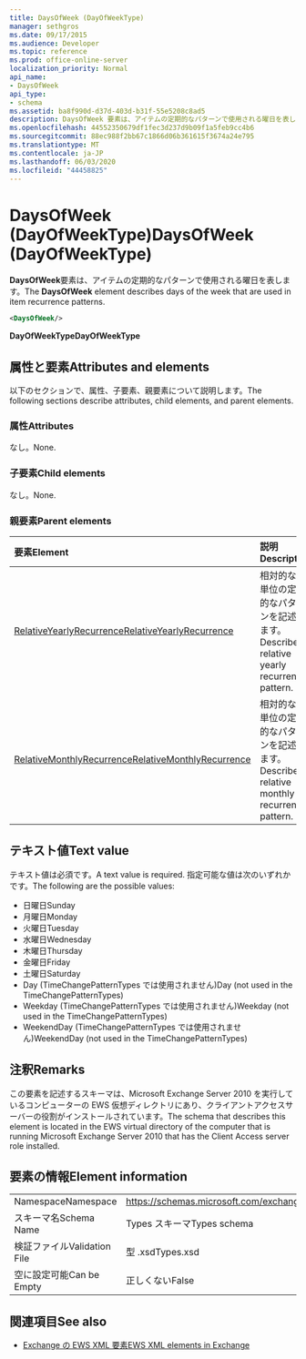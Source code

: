 ```yaml
---
title: DaysOfWeek (DayOfWeekType)
manager: sethgros
ms.date: 09/17/2015
ms.audience: Developer
ms.topic: reference
ms.prod: office-online-server
localization_priority: Normal
api_name:
- DaysOfWeek
api_type:
- schema
ms.assetid: ba8f990d-d37d-403d-b31f-55e5208c8ad5
description: DaysOfWeek 要素は、アイテムの定期的なパターンで使用される曜日を表します。
ms.openlocfilehash: 44552350679df1fec3d237d9b09f1a5feb9cc4b6
ms.sourcegitcommit: 88ec988f2bb67c1866d06b361615f3674a24e795
ms.translationtype: MT
ms.contentlocale: ja-JP
ms.lasthandoff: 06/03/2020
ms.locfileid: "44458825"
---
```

# <a name="daysofweek-dayofweektype"></a><span data-ttu-id="08650-103">DaysOfWeek (DayOfWeekType)</span><span class="sxs-lookup"><span data-stu-id="08650-103">DaysOfWeek (DayOfWeekType)</span></span>

<span data-ttu-id="08650-104">**DaysOfWeek**要素は、アイテムの定期的なパターンで使用される曜日を表します。</span><span class="sxs-lookup"><span data-stu-id="08650-104">The **DaysOfWeek** element describes days of the week that are used in item recurrence patterns.</span></span> 
  
```xml
<DaysOfWeek/>
```

<span data-ttu-id="08650-105">**DayOfWeekType**</span><span class="sxs-lookup"><span data-stu-id="08650-105">**DayOfWeekType**</span></span>

## <a name="attributes-and-elements"></a><span data-ttu-id="08650-106">属性と要素</span><span class="sxs-lookup"><span data-stu-id="08650-106">Attributes and elements</span></span>

<span data-ttu-id="08650-107">以下のセクションで、属性、子要素、親要素について説明します。</span><span class="sxs-lookup"><span data-stu-id="08650-107">The following sections describe attributes, child elements, and parent elements.</span></span>
  
### <a name="attributes"></a><span data-ttu-id="08650-108">属性</span><span class="sxs-lookup"><span data-stu-id="08650-108">Attributes</span></span>

<span data-ttu-id="08650-109">なし。</span><span class="sxs-lookup"><span data-stu-id="08650-109">None.</span></span>
  
### <a name="child-elements"></a><span data-ttu-id="08650-110">子要素</span><span class="sxs-lookup"><span data-stu-id="08650-110">Child elements</span></span>

<span data-ttu-id="08650-111">なし。</span><span class="sxs-lookup"><span data-stu-id="08650-111">None.</span></span>
  
### <a name="parent-elements"></a><span data-ttu-id="08650-112">親要素</span><span class="sxs-lookup"><span data-stu-id="08650-112">Parent elements</span></span>

|<span data-ttu-id="08650-113">**要素**</span><span class="sxs-lookup"><span data-stu-id="08650-113">**Element**</span></span>|<span data-ttu-id="08650-114">**説明**</span><span class="sxs-lookup"><span data-stu-id="08650-114">**Description**</span></span>|
|:-----|:-----|
|[<span data-ttu-id="08650-115">RelativeYearlyRecurrence</span><span class="sxs-lookup"><span data-stu-id="08650-115">RelativeYearlyRecurrence</span></span>](relativeyearlyrecurrence.md) <br/> |<span data-ttu-id="08650-116">相対的な年単位の定期的なパターンを記述します。</span><span class="sxs-lookup"><span data-stu-id="08650-116">Describes a relative yearly recurrence pattern.</span></span>  <br/> |
|[<span data-ttu-id="08650-117">RelativeMonthlyRecurrence</span><span class="sxs-lookup"><span data-stu-id="08650-117">RelativeMonthlyRecurrence</span></span>](relativemonthlyrecurrence.md) <br/> |<span data-ttu-id="08650-118">相対的な月単位の定期的なパターンを記述します。</span><span class="sxs-lookup"><span data-stu-id="08650-118">Describes a relative monthly recurrence pattern.</span></span>  <br/> |
   
## <a name="text-value"></a><span data-ttu-id="08650-119">テキスト値</span><span class="sxs-lookup"><span data-stu-id="08650-119">Text value</span></span>

<span data-ttu-id="08650-120">テキスト値は必須です。</span><span class="sxs-lookup"><span data-stu-id="08650-120">A text value is required.</span></span> <span data-ttu-id="08650-121">指定可能な値は次のいずれかです。</span><span class="sxs-lookup"><span data-stu-id="08650-121">The following are the possible values:</span></span>
  
- <span data-ttu-id="08650-122">日曜日</span><span class="sxs-lookup"><span data-stu-id="08650-122">Sunday</span></span>    
- <span data-ttu-id="08650-123">月曜日</span><span class="sxs-lookup"><span data-stu-id="08650-123">Monday</span></span>    
- <span data-ttu-id="08650-124">火曜日</span><span class="sxs-lookup"><span data-stu-id="08650-124">Tuesday</span></span>   
- <span data-ttu-id="08650-125">水曜日</span><span class="sxs-lookup"><span data-stu-id="08650-125">Wednesday</span></span>    
- <span data-ttu-id="08650-126">木曜日</span><span class="sxs-lookup"><span data-stu-id="08650-126">Thursday</span></span>    
- <span data-ttu-id="08650-127">金曜日</span><span class="sxs-lookup"><span data-stu-id="08650-127">Friday</span></span>    
- <span data-ttu-id="08650-128">土曜日</span><span class="sxs-lookup"><span data-stu-id="08650-128">Saturday</span></span>    
- <span data-ttu-id="08650-129">Day (TimeChangePatternTypes では使用されません)</span><span class="sxs-lookup"><span data-stu-id="08650-129">Day (not used in the TimeChangePatternTypes)</span></span>    
- <span data-ttu-id="08650-130">Weekday (TimeChangePatternTypes では使用されません)</span><span class="sxs-lookup"><span data-stu-id="08650-130">Weekday (not used in the TimeChangePatternTypes)</span></span>    
- <span data-ttu-id="08650-131">WeekendDay (TimeChangePatternTypes では使用されません)</span><span class="sxs-lookup"><span data-stu-id="08650-131">WeekendDay (not used in the TimeChangePatternTypes)</span></span>
    
## <a name="remarks"></a><span data-ttu-id="08650-132">注釈</span><span class="sxs-lookup"><span data-stu-id="08650-132">Remarks</span></span>

<span data-ttu-id="08650-133">この要素を記述するスキーマは、Microsoft Exchange Server 2010 を実行しているコンピューターの EWS 仮想ディレクトリにあり、クライアントアクセスサーバーの役割がインストールされています。</span><span class="sxs-lookup"><span data-stu-id="08650-133">The schema that describes this element is located in the EWS virtual directory of the computer that is running Microsoft Exchange Server 2010 that has the Client Access server role installed.</span></span>
  
## <a name="element-information"></a><span data-ttu-id="08650-134">要素の情報</span><span class="sxs-lookup"><span data-stu-id="08650-134">Element information</span></span>

|||
|:-----|:-----|
|<span data-ttu-id="08650-135">Namespace</span><span class="sxs-lookup"><span data-stu-id="08650-135">Namespace</span></span>  <br/> |https://schemas.microsoft.com/exchange/services/2006/types  <br/> |
|<span data-ttu-id="08650-136">スキーマ名</span><span class="sxs-lookup"><span data-stu-id="08650-136">Schema Name</span></span>  <br/> |<span data-ttu-id="08650-137">Types スキーマ</span><span class="sxs-lookup"><span data-stu-id="08650-137">Types schema</span></span>  <br/> |
|<span data-ttu-id="08650-138">検証ファイル</span><span class="sxs-lookup"><span data-stu-id="08650-138">Validation File</span></span>  <br/> |<span data-ttu-id="08650-139">型 .xsd</span><span class="sxs-lookup"><span data-stu-id="08650-139">Types.xsd</span></span>  <br/> |
|<span data-ttu-id="08650-140">空に設定可能</span><span class="sxs-lookup"><span data-stu-id="08650-140">Can be Empty</span></span>  <br/> |<span data-ttu-id="08650-141">正しくない</span><span class="sxs-lookup"><span data-stu-id="08650-141">False</span></span>  <br/> |
   
## <a name="see-also"></a><span data-ttu-id="08650-142">関連項目</span><span class="sxs-lookup"><span data-stu-id="08650-142">See also</span></span>

- [<span data-ttu-id="08650-143">Exchange の EWS XML 要素</span><span class="sxs-lookup"><span data-stu-id="08650-143">EWS XML elements in Exchange</span></span>](ews-xml-elements-in-exchange.md)


